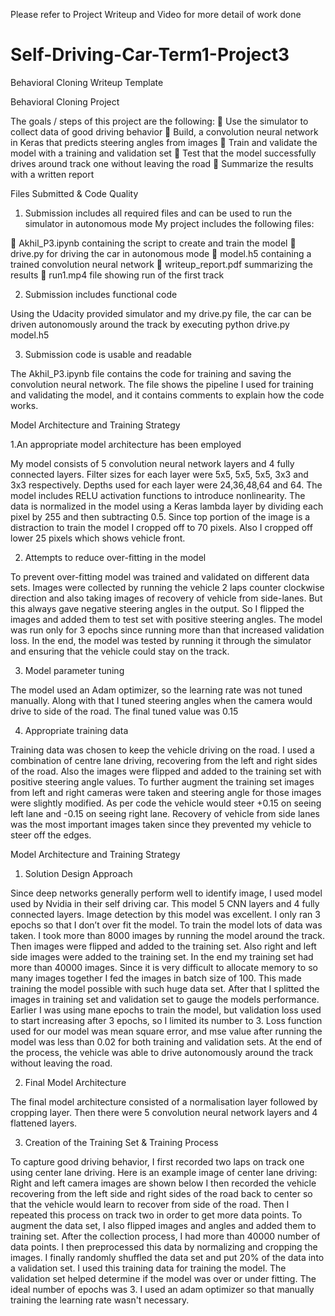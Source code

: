 Please refer to Project Writeup and Video for more detail of work done

# Self-Driving-Car-Term1-Project3
Behavioral Cloning
Writeup Template

Behavioral Cloning Project

The goals / steps of this project are the following:
 Use the simulator to collect data of good driving behavior
 Build, a convolution neural network in Keras that predicts steering
angles from images
 Train and validate the model with a training and validation set
 Test that the model successfully drives around track one without
leaving the road
 Summarize the results with a written report

Files Submitted & Code Quality
1. Submission includes all required files and can be used to run the
simulator in autonomous mode
My project includes the following files:

 Akhil_P3.ipynb containing the script to create and train the model
 drive.py for driving the car in autonomous mode
 model.h5 containing a trained convolution neural network
 writeup_report.pdf summarizing the results
 run1.mp4 file showing run of the first track

2. Submission includes functional code

Using the Udacity provided simulator and my drive.py file, the car can be
driven autonomously around the track by executing
python drive.py model.h5

3. Submission code is usable and readable

The Akhil_P3.ipynb file contains the code for training and saving the
convolution neural network. The file shows the pipeline I used for
training and validating the model, and it contains comments to explain
how the code works.

Model Architecture and Training Strategy

1.An appropriate model architecture has been employed

My model consists of 5 convolution neural network layers and 4 fully
connected layers. Filter sizes for each layer were 5x5, 5x5, 5x5, 3x3 and
3x3 respectively. Depths used for each layer were 24,36,48,64 and 64.
The model includes RELU activation functions to introduce nonlinearity.
The data is normalized in the model using a Keras lambda layer by
dividing each pixel by 255 and then subtracting 0.5. Since top portion of
the image is a distraction to train the model I cropped off to 70 pixels.
Also I cropped off lower 25 pixels which shows vehicle front. 

2. Attempts to reduce over-fitting in the model

To prevent over-fitting model was trained and validated on different data
sets. Images were collected by running the vehicle 2 laps counter
clockwise direction and also taking images of recovery of vehicle from
side-lanes. But this always gave negative steering angles in the output.
So I flipped the images and added them to test set with positive steering
angles. The model was run only for 3 epochs since running more than that
increased validation loss. In the end, the model was tested by running it
through the simulator and ensuring that the vehicle could stay on the
track.

3. Model parameter tuning

The model used an Adam optimizer, so the learning rate was not tuned
manually. Along with that I tuned steering angles when the camera would
drive to side of the road. The final tuned value was 0.15

4. Appropriate training data

Training data was chosen to keep the vehicle driving on the road. I used
a combination of centre lane driving, recovering from the left and right
sides of the road. Also the images were flipped and added to the training
set with positive steering angle values. To further augment the training
set images from left and right cameras were taken and steering angle for
those images were slightly modified. As per code the vehicle would steer
+0.15 on seeing left lane and -0.15 on seeing right lane. Recovery of
vehicle from side lanes was the most important images taken since they
prevented my vehicle to steer off the edges.

Model Architecture and Training Strategy

1. Solution Design Approach

Since deep networks generally perform well to identify image, I used
model used by Nvidia in their self driving car. This model 5 CNN layers
and 4 fully connected layers. Image detection by this model was
excellent. I only ran 3 epochs so that I don’t over fit the model.
To train the model lots of data was taken. I took more than 8000 images
by running the model around the track. Then images were flipped and added
to the training set. Also right and left side images were added to the
training set. In the end my training set had more than 40000 images.
Since it is very difficult to allocate memory to so many images together
I fed the images in batch size of 100. This made training the model
possible with such huge data set.
After that I splitted the images in training set and validation set to
gauge the models performance. Earlier I was using mane epochs to train
the model, but validation loss used to start increasing after 3 epochs,
so I limited its number to 3. Loss function used for our model was mean
square error, and mse value after running the model was less than 0.02
for both training and validation sets.
At the end of the process, the vehicle was able to drive autonomously
around the track without leaving the road.

2. Final Model Architecture

The final model architecture consisted of a normalisation layer followed
by cropping layer. Then there were 5 convolution neural network layers
and 4 flattened layers.

3. Creation of the Training Set & Training Process

To capture good driving behavior, I first recorded two laps on track one
using center lane driving. Here is an example image of center lane
driving:
Right and left camera images are shown below
I then recorded the vehicle recovering from the left side and right sides
of the road back to center so that the vehicle would learn to recover
from side of the road.
Then I repeated this process on track two in order to get more data
points. To augment the data set, I also flipped images and angles and
added them to training set.
After the collection process, I had more than 40000 number of data
points. I then preprocessed this data by normalizing and cropping the
images.
I finally randomly shuffled the data set and put 20% of the data into a
validation set.
I used this training data for training the model. The validation set
helped determine if the model was over or under fitting. The ideal number
of epochs was 3. I used an adam optimizer so that manually training the
learning rate wasn't necessary.
